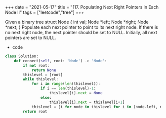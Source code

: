 +++
date = "2021-05-17"
title = "117. Populating Next Right Pointers in Each Node II"
tags = ["leetcode","tree"]
+++


Given a binary tree
struct Node { int val; Node *left; Node *right; Node *next; }
Populate each next pointer to point to its next right node. If there is no next right node, the next pointer should be set to NULL.
Initially, all next pointers are set to NULL.

- code
```py
class Solution:
    def connect(self, root: 'Node') -> 'Node':
        if not root:
            return None
        thislevel = [root]
        while thislevel:
            for i in range(len(thislevel)):
                if i == len(thislevel)-1:
                    thislevel[i].next = None
                else:
                    thislevel[i].next = thislevel[i+1]
            thislevel = [i for node in thislevel for i in (node.left, node.right) if i]
        return root
```
